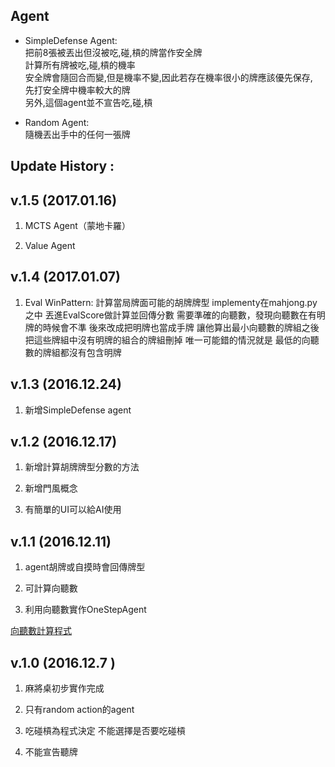 Agent
--------------------------------------
* SimpleDefense Agent:  
    把前8張被丟出但沒被吃,碰,槓的牌當作安全牌  
    計算所有牌被吃,碰,槓的機率  
    安全牌會隨回合而變,但是機率不變,因此若存在機率很小的牌應該優先保存,  
    先打安全牌中機率較大的牌  
    另外,這個agent並不宣告吃,碰,槓  

* Random Agent:  
   隨機丟出手中的任何一張牌  

Update History :
--------------------------------------
v.1.5 (2017.01.16)
--------------------------------------

1. MCTS Agent（蒙地卡羅）

2. Value Agent

v.1.4 (2017.01.07)
--------------------------------------
1. Eval WinPattern:
    計算當局牌面可能的胡牌牌型
    implementy在mahjong.py之中
    丟進EvalScore做計算並回傳分數
    需要準確的向聽數，發現向聽數在有明牌的時候會不準
    後來改成把明牌也當成手牌
    讓他算出最小向聽數的牌組之後
    把這些牌組中沒有明牌的組合的牌組刪掉
    唯一可能錯的情況就是
    最低的向聽數的牌組都沒有包含明牌

v.1.3 (2016.12.24)
--------------------------------------

1. 新增SimpleDefense agent 

v.1.2 (2016.12.17)
--------------------------------------

1. 新增計算胡牌牌型分數的方法

2. 新增門風概念

3. 有簡單的UI可以給AI使用

v.1.1 (2016.12.11)
--------------------------------------

1. agent胡牌或自摸時會回傳牌型

2. 可計算向聽數

3. 利用向聽數實作OneStepAgent

[向聽數計算程式](https://github.com/chrinide/mahjong)

v.1.0 (2016.12.7 )
--------------------------------------

1. 麻將桌初步實作完成

2. 只有random action的agent

3. 吃碰槓為程式決定  不能選擇是否要吃碰槓

4. 不能宣告聽牌
